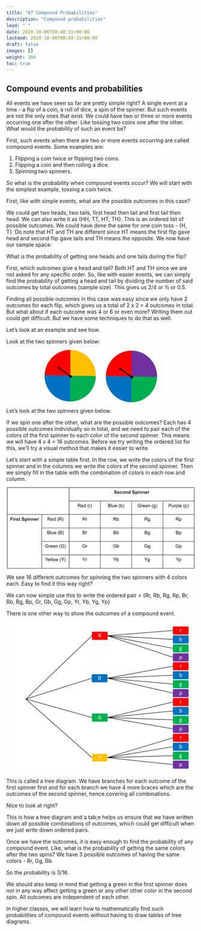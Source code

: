 ```yaml
---
title: "07 Compound Probabilities"
description: "Compound probabilities"
lead: " "
date: 2020-10-06T08:49:31+00:00
lastmod: 2020-10-06T08:49:31+00:00
draft: false
images: []
weight: 360
toc: true
---
```


## Compound events and probabilities

All events we have seen so far are pretty simple right? A single event at a time - a flip of a coin, a roll of dice, a spin of the spinner. But such events are not the only ones that exist. We could have two or three or more events occurring one after the other. Like tossing two coins one after the other. What would the probability of such an event be?

First, such events when there are two or more events occurring are called compound events. Some examples are:

1. Flipping a coin twice or flipping two coins.
2. Flipping a coin and then rolling a dice.
3. Spinning two spinners.

So what is the probability when compound events occur? We will start with the simplest example, tossing a coin twice. 

First, like with simple events, what are the possible outcomes in this case?

We could get two heads, two tails, first head then tail and first tail then head. We can also write it as {HH, TT, HT, TH}. This is an ordered list of possible outcomes. We could have done the same for one coin toss - {H, T}. Do note that HT and TH are different since HT means the first flip gave head and second flip gave tails and TH means the opposite. We now have our sample space. 

What is the probability of getting one heads and one tails during the flip? 

First, which outcomes give a head and tail? Both HT and TH since we are not asked for any specific order. So, like with easier events, we can simply find the probability of getting a head and tail by dividing the number of said outcomes by total outcomes (sample size). 
This gives us 2/4 or ½ or 0.5. 

Finding all possible outcomes in this case was easy since we only have 2 outcomes for each flip, which gives us a total of 2 x 2 = 4 outcomes in total. But what about if each outcome was 4 or 6 or even more? Writing them out could get difficult. But we have some techniques to do that as well. 

Let’s look at an example and see how.

Look at the two spinners given below:

<img src ="S03-two-spinners.jpg" width="300" style="display: block; margin: 0 auto;">

Let’s look at the two spinners given below. 

If we spin one after the other, what are the possible outcomes? Each has 4 possible outcomes individually so in total, and we need to pair each of the colors of the first spinner to each color of the second spinner. This means we will have 4 x 4 = 16 outcomes. Before we try writing the ordered list for this, we’ll try a visual method that makes it easier to write.

Let’s start with a simple table first. In the row, we write the colors of the first spinner and in the columns we write the colors of the second spinner. Then we simply fill in the table with the combination of colors in each row and column.

<img src ="S03-two-spinners-table-of-outcomes.png" width="500" style="display: block; margin: 0 auto;">

We see 16 different outcomes for spinning the two spinners with 4 colors each. Easy to find it this way right? 

We can now simple use this to write the ordered pair = {Rr, Rb, Rg, Rp, Br, Bb, Bg, Bp, Gr, Gb, Gg, Gp, Yr, Yb, Yg, Yp}

There is one other way to show the outcomes of a compound event. 

<img src ="S03-two-spinners-tree-diagram.png" width="500" style="display: block; margin: 0 auto;">

This is called a tree diagram. We have branches for each outcome of the first spinner first and for each branch we have 4 more braces which are the outcomes of the second spinner, hence covering all combinations. 

Nice to look at right? 

This is how a tree diagram and a tab;e helps us ensure that we have written down all possible combinations of outcomes, which could get difficult when we just write down ordered pairs. 


Once we have the outcomes, it is easy enough to find the probability of any compound event. Like, what is the probability of getting the same colors after the two spins?
We have 3 possible outcomes of having the same colors - Rr, Gg, Bb. 

So the probability is 3/16. 

We should also keep in mind that getting a green in the first spinner does not in any way affect getting a green or any other other color in the second spin. All outcomes are independent of each other. 

In higher classes, we will learn how to mathematically find such probabilities of compound events without having to draw tables of tree diagrams. 




